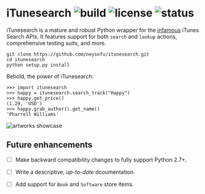 # iTunesearch ![build](https://travis-ci.org/neysofu/itunesearch.svg?branch=master) ![license](https://img.shields.io/badge/license-MIT-blue.svg) ![status](https://img.shields.io/badge/maintained-yes-orange.svg)

iTunesearch is a mature and robust Python wrapper for the [infamous](https://medium.com/@ftxdri/the-itunes-api-the-epitome-of-bad-api-design-b83a9ac41132#.ka9dfyzd3) iTunes Search APIs. It features support for both `search` and `lookup` actions, comprehensive testing suits, and more.

    git clone https://github.com/neysofu/itunesearch.git
	cd itunesearch
	python setup.py install

Behold, the power of iTunesearch:

    >>> import itunesearch
	>>> happy = itunesearch.search_track("Happy")
	>>> happy.get_price()
	(1.29, 'USD')
	>>> happy.grab_author().get_name()
	'Pharrell Williams'

![artworks showcase](http://i.stack.imgur.com/vR2sL.png)

## Future enhancements

 - [ ] Make backward compatibility changes to fully support Python 2.7+.
 - [ ] Write a descriptive, *up-to-date* dcoumentation.
 - [ ] Add support for `Book` and `Software` store items.

